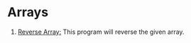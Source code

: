 # Arrays
01. [Reverse Array:](./src/array/ReverseArray.java) This program will reverse the given array.